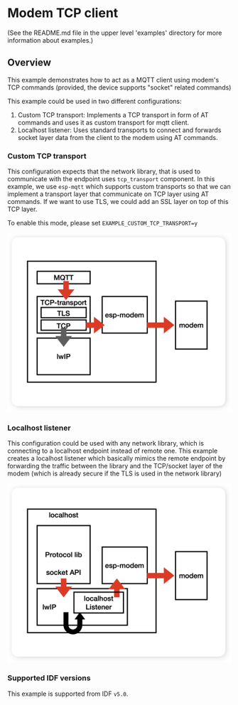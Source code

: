 # Modem TCP client

(See the README.md file in the upper level 'examples' directory for more information about examples.)

## Overview
This example demonstrates how to act as a MQTT client using modem's TCP commands (provided, the device supports "socket" related commands)

This example could be used in two different configurations:
1) Custom TCP transport: Implements a TCP transport in form of AT commands and uses it as custom transport for mqtt client.
2) Localhost listener: Uses standard transports to connect and forwards socket layer data from the client to the modem using AT commands.

### Custom TCP transport

This configuration expects that the network library, that is used to communicate with the endpoint uses `tcp_transport` component. In this example, we use `esp-mqtt` which supports custom transports so that we can implement a transport layer that communicate on TCP layer using AT commands. If we want to use TLS, we could add an SSL layer on top of this TCP layer.

To enable this mode, please set `EXAMPLE_CUSTOM_TCP_TRANSPORT=y`

![with custom tcp transport](at_client_tcp_transport.png)

### Localhost listener

This configuration could be used with any network library, which is connecting to a localhost endpoint instead of remote one. This example creates a localhost listener which basically mimics the remote endpoint by forwarding the traffic between the library and the TCP/socket layer of the modem (which is already secure if the TLS is used in the network library)

![with localhost listener](at_client_localhost.png)

### Supported IDF versions

This example is supported from IDF `v5.0`.
